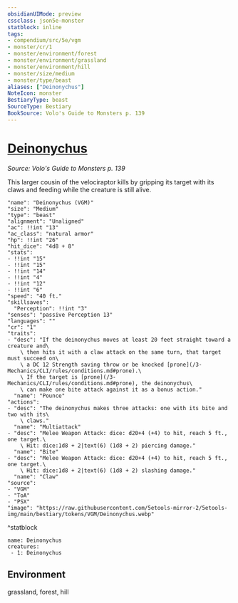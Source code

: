 ```yaml
---
obsidianUIMode: preview
cssclass: json5e-monster
statblock: inline
tags:
- compendium/src/5e/vgm
- monster/cr/1
- monster/environment/forest
- monster/environment/grassland
- monster/environment/hill
- monster/size/medium
- monster/type/beast
aliases: ["Deinonychus"]
NoteIcon: monster
BestiaryType: beast
SourceType: Bestiary
BookSource: Volo's Guide to Monsters p. 139
---
```

# [Deinonychus](3-Mechanics\CLI\bestiary\beast/deinonychus-vgm.md)
*Source: Volo's Guide to Monsters p. 139*  

This larger cousin of the velociraptor kills by gripping its target with its claws and feeding while the creature is still alive.

```statblock
"name": "Deinonychus (VGM)"
"size": "Medium"
"type": "beast"
"alignment": "Unaligned"
"ac": !!int "13"
"ac_class": "natural armor"
"hp": !!int "26"
"hit_dice": "4d8 + 8"
"stats":
- !!int "15"
- !!int "15"
- !!int "14"
- !!int "4"
- !!int "12"
- !!int "6"
"speed": "40 ft."
"skillsaves":
  "Perception": !!int "3"
"senses": "passive Perception 13"
"languages": ""
"cr": "1"
"traits":
- "desc": "If the deinonychus moves at least 20 feet straight toward a creature and\
    \ then hits it with a claw attack on the same turn, that target must succeed on\
    \ a DC 12 Strength saving throw or be knocked [prone](/3-Mechanics/CLI/rules/conditions.md#prone).\
    \ If the target is [prone](/3-Mechanics/CLI/rules/conditions.md#prone), the deinonychus\
    \ can make one bite attack against it as a bonus action."
  "name": "Pounce"
"actions":
- "desc": "The deinonychus makes three attacks: one with its bite and two with its\
    \ claws."
  "name": "Multiattack"
- "desc": "Melee Weapon Attack: dice: d20+4 (+4) to hit, reach 5 ft., one target.\
    \ Hit: dice:1d8 + 2|text(6) (1d8 + 2) piercing damage."
  "name": "Bite"
- "desc": "Melee Weapon Attack: dice: d20+4 (+4) to hit, reach 5 ft., one target.\
    \ Hit: dice:1d8 + 2|text(6) (1d8 + 2) slashing damage."
  "name": "Claw"
"source":
- "VGM"
- "ToA"
- "PSX"
"image": "https://raw.githubusercontent.com/5etools-mirror-2/5etools-img/main/bestiary/tokens/VGM/Deinonychus.webp"
```
^statblock

```encounter-table
name: Deinonychus
creatures:
 - 1: Deinonychus
```

## Environment

grassland, forest, hill